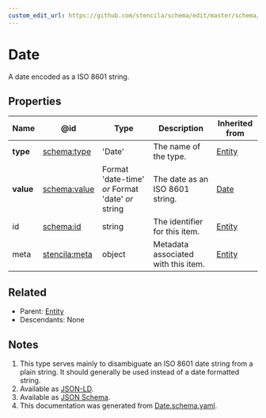 ```yaml
---
custom_edit_url: https://github.com/stencila/schema/edit/master/schema/Date.schema.yaml
---
```


# Date

A date encoded as a ISO 8601 string.

## Properties

| Name      | @id                                                   | Type                                              | Description                         | Inherited from               |
| --------- | ----------------------------------------------------- | ------------------------------------------------- | ----------------------------------- | ---------------------------- |
| **type**  | [schema:type](https://schema.org/type)                | 'Date'                                            | The name of the type.               | [Entity](../Other/Entity.md) |
| **value** | [schema:value](https://schema.org/value)              | Format 'date-time' _or_ Format 'date' _or_ string | The date as an ISO 8601 string.     | [Date](../Data/Date.md)      |
| id        | [schema:id](https://schema.org/id)                    | string                                            | The identifier for this item.       | [Entity](../Other/Entity.md) |
| meta      | [stencila:meta](https://schema.stenci.la/meta.jsonld) | object                                            | Metadata associated with this item. | [Entity](../Other/Entity.md) |

## Related

-   Parent: [Entity](../Other/Entity.md)
-   Descendants: None

## Notes

1.  This type serves mainly to disambiguate an ISO 8601 date string from a plain string. It should generally be used instead of a date formatted string.
2.  Available as [JSON-LD](https://schema.stenci.la/Date.jsonld).
3.  Available as [JSON Schema](https://schema.stenci.la/v1/Date.schema.json).
4.  This documentation was generated from [Date.schema.yaml](https://github.com/stencila/schema/blob/master/schema/Date.schema.yaml).
